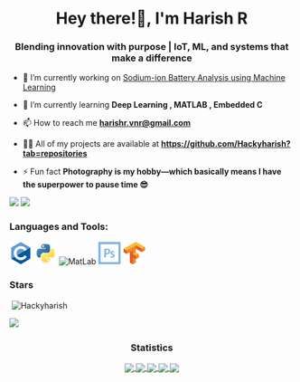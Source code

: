 <h1 align="center">Hey there!👋, I'm Harish R</h1>
<h3 align="center">Blending innovation with purpose | IoT, ML, and systems that make a difference</h3>

- 🔭 I’m currently working on [Sodium-ion Battery Analysis using Machine Learning](https://github.com/Hackyharish/Analysis-of-Sodium-ion-Battery-using-ML?tab=readme-ov-file#-future-work)

- 🌱 I’m currently learning **Deep Learning , MATLAB , Embedded C**

- 📫 How to reach me **harishr.vnr@gmail.com**
  
- 👨‍💻 All of my projects are available at **https://github.com/Hackyharish?tab=repositories**
- ⚡ Fun fact **Photography is my hobby—which basically means I have the superpower to pause time 😎**

<div> <a href="https://github.com/Hackyharish" target="_blank"><img src="https://img.shields.io/badge/GitHub-100000?style=for-the-badge&logo=github&logoColor=white" target="_blank"></a>
<a href = "mailto:harishr.vnr@gmail.com"><img src="https://img.shields.io/badge/-Gmail-%23333?style=for-the-badge&logo=gmail&logoColor=white" target="_blank"></a>
</div><h3 align="left">Languages and Tools:</h3>
<p align="left">
<img src="https://raw.githubusercontent.com/teamedwardforever/Readme-Generator/71f25dd8b98329b168142a6b782a107b75eab178/svg/Skills/Languages/c-original.svg" alt="C" width="40" height="40"/>
<img src="https://raw.githubusercontent.com/teamedwardforever/Readme-Generator/71f25dd8b98329b168142a6b782a107b75eab178/svg/Skills/Languages/python-original.svg" alt="Python" width="40" height="40"/>
<img src="https://dl.dropboxusercontent.com/s/6e7hk06wzjp3j52/Matlab_Logo.png" alt="MatLab" width="40" height="40"/>
<img src="https://raw.githubusercontent.com/teamedwardforever/Readme-Generator/71f25dd8b98329b168142a6b782a107b75eab178/svg/Skills/Software/photoshop-line.svg" alt="Photoshop" width="40" height="40"/>
<img src="https://raw.githubusercontent.com/teamedwardforever/Readme-Generator/71f25dd8b98329b168142a6b782a107b75eab178/svg/Skills/ML/tensorflow-icon.svg" alt="Tensorflow" width="40" height="40"/>
</p>

<h3 align="left">Stars</h3>
<p>&nbsp;<img align="center" height="180em" src="https://github-readme-stats.vercel.app/api?username=Hackyharish&show_icons=true&locale=en&theme=" alt="Hackyharish" /></p>

<img src="https://user-images.githubusercontent.com/73097560/115834477-dbab4500-a447-11eb-908a-139a6edaec5c.gif"><h3 align="center">Statistics</h3>
<div align="center">
<a href="https://github.com/Hackyharish">
<img align="center" src="http://github-profile-summary-cards.vercel.app/api/cards/stats?username=Hackyharish&theme=2077" height="180em" />
<img align="center" src="http://github-profile-summary-cards.vercel.app/api/cards/most-commit-language?username=Hackyharish&theme=2077" height="180em" />
<img align="center" src="http://github-profile-summary-cards.vercel.app/api/cards/repos-per-language?username=Hackyharish&theme=2077" height="180em" />
<img align="center" src="http://github-profile-summary-cards.vercel.app/api/cards/productive-time?username=Hackyharish&theme=2077" height="180em" />
<img align="center" src="http://github-profile-summary-cards.vercel.app/api/cards/profile-details?username=Hackyharish&theme=2077" height="180em" />
</div>
